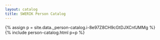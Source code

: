 ```yaml
---
layout: catalog
title: SWERIK Person Catalog
---
```

{% assign p = site.data._person-catalog.i-8e97Z8CH9cGtDJXCnfJMMg %}
{% include person-catalog.html p=p %}

